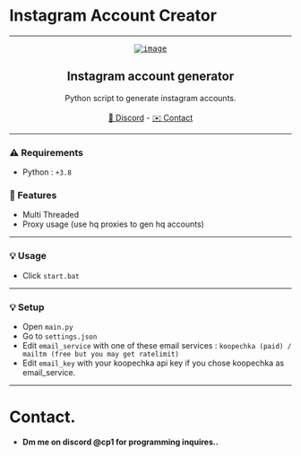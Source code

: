 # Instagram Account Creator
----
<div align="center">
  <kbd>
  <a href="https://github.com/VirusNoirrr/InstagramGen">
    <a href="https://imgbb.com/"><img src="https://i.ibb.co/vc3T3S3/image.png" alt="image" border="0"></a>
  </a>
  </kbd>
  
  <h2 align="center">Instagram account generator</h2>
  <p align="center">
    Python script to generate instagram accounts.
    <br />
    <br />
    <a href="https://discord.gg/procap">🌌 Discord</a>
    -
    <a href="https://discord.com/users/1087555822399262812">✉️ Contact</a>

  </p>
</div>

----

### ⚠️ Requirements
* Python : `+3.8`
### 📜 Features
* Multi Threaded
* Proxy usage (use hq proxies to gen hq accounts)

----

### 💡 Usage
* Click `start.bat`
  
----

### 💡 Setup
* Open `main.py`
* Go to `settings.json`
* Edit `email_service` with one of these email services : `koopechka (paid) / mailtm (free but you may get ratelimit)`
* Edit `email_key` with your koopechka api key if you chose koopechka as email_service.
----

# Contact.
- **Dm me on discord @cp1 for programming inquires..**
